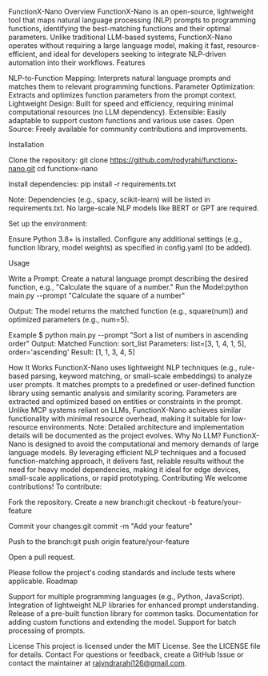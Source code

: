FunctionX-Nano
Overview
FunctionX-Nano is an open-source, lightweight tool that maps natural language processing (NLP) prompts to programming functions, identifying the best-matching functions and their optimal parameters. Unlike traditional LLM-based systems, FunctionX-Nano operates without requiring a large language model, making it fast, resource-efficient, and ideal for developers seeking to integrate NLP-driven automation into their workflows.
Features

NLP-to-Function Mapping: Interprets natural language prompts and matches them to relevant programming functions.
Parameter Optimization: Extracts and optimizes function parameters from the prompt context.
Lightweight Design: Built for speed and efficiency, requiring minimal computational resources (no LLM dependency).
Extensible: Easily adaptable to support custom functions and various use cases.
Open Source: Freely available for community contributions and improvements.

Installation

Clone the repository:
git clone https://github.com/rodyrahi/functionx-nano.git
cd functionx-nano


Install dependencies:
pip install -r requirements.txt

Note: Dependencies (e.g., spacy, scikit-learn) will be listed in requirements.txt. No large-scale NLP models like BERT or GPT are required.

Set up the environment:

Ensure Python 3.8+ is installed.
Configure any additional settings (e.g., function library, model weights) as specified in config.yaml (to be added).



Usage

Write a Prompt: Create a natural language prompt describing the desired function, e.g., "Calculate the square of a number."
Run the Model:python main.py --prompt "Calculate the square of a number"


Output: The model returns the matched function (e.g., square(num)) and optimized parameters (e.g., num=5).

Example
$ python main.py --prompt "Sort a list of numbers in ascending order"
Output:
Matched Function: sort_list
Parameters: list=[3, 1, 4, 1, 5], order='ascending'
Result: [1, 1, 3, 4, 5]

How It Works
FunctionX-Nano uses lightweight NLP techniques (e.g., rule-based parsing, keyword matching, or small-scale embeddings) to analyze user prompts. It matches prompts to a predefined or user-defined function library using semantic analysis and similarity scoring. Parameters are extracted and optimized based on entities or constraints in the prompt. Unlike MCP systems reliant on LLMs, FunctionX-Nano achieves similar functionality with minimal resource overhead, making it suitable for low-resource environments.
Note: Detailed architecture and implementation details will be documented as the project evolves.
Why No LLM?
FunctionX-Nano is designed to avoid the computational and memory demands of large language models. By leveraging efficient NLP techniques and a focused function-matching approach, it delivers fast, reliable results without the need for heavy model dependencies, making it ideal for edge devices, small-scale applications, or rapid prototyping.
Contributing
We welcome contributions! To contribute:

Fork the repository.
Create a new branch:git checkout -b feature/your-feature


Commit your changes:git commit -m "Add your feature"


Push to the branch:git push origin feature/your-feature


Open a pull request.

Please follow the project's coding standards and include tests where applicable.
Roadmap

Support for multiple programming languages (e.g., Python, JavaScript).
Integration of lightweight NLP libraries for enhanced prompt understanding.
Release of a pre-built function library for common tasks.
Documentation for adding custom functions and extending the model.
Support for batch processing of prompts.

License
This project is licensed under the MIT License. See the LICENSE file for details.
Contact
For questions or feedback, create a GitHub Issue or contact the maintainer at rajvndrarahi126@gmail.com.
